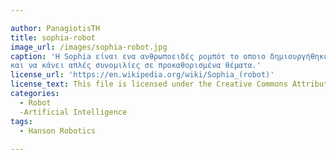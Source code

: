 ```yaml
---

author: PanagiotisTH
title: sophia-robot
image_url: /images/sophia-robot.jpg
caption: 'Η Sophia είναι ενα ανθρωποειδές ρομπότ το οποιο δημιουργήθηκε απο την Hanson Robotics.Χρησιμοποιεί τεχνητή νοημοσύνη, οπτική επεξεργασία δεδομένων και αναγνώριση προσώπου,επίσης μιμείτεανθρώπινες χειρονομίες και εκφράσεις του προσώπου και είναι σε θέση να απαντά σε συγκεκριμένες ερωτήσεις 
και να κάνει απλές συνομιλίες σε προκαθορισμένα θέματα.'
license_url: 'https://en.wikipedia.org/wiki/Sophia_(robot)'
license_text: This file is licensed under the Creative Commons Attribution 2.0 Generic license.
categories:
  - Robot
  -Artificial Intelligence
tags:
  - Hanson Robotics
  
---
```

